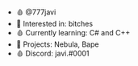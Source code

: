 - 🩸 @777javi
- 💞️ Interested in: bitches
- 🩸 Currently learning: C# and C++
- 💞️ Projects: Nebula, Bape
- 🩸 Discord: javi.#0001
